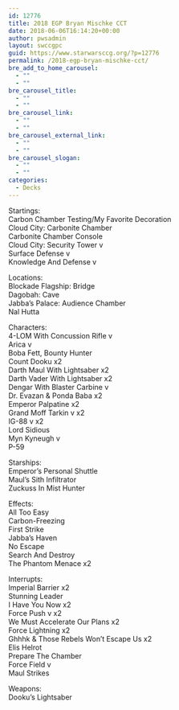 ```yaml
---
id: 12776
title: 2018 EGP Bryan Mischke CCT
date: 2018-06-06T16:14:20+00:00
author: pwsadmin
layout: swccgpc
guid: https://www.starwarsccg.org/?p=12776
permalink: /2018-egp-bryan-mischke-cct/
bre_add_to_home_carousel:
  - ""
  - ""
bre_carousel_title:
  - ""
  - ""
bre_carousel_link:
  - ""
  - ""
bre_carousel_external_link:
  - ""
  - ""
bre_carousel_slogan:
  - ""
  - ""
categories:
  - Decks
---
```

Startings:  
Carbon Chamber Testing/My Favorite Decoration  
Cloud City: Carbonite Chamber  
Carbonite Chamber Console  
Cloud City: Security Tower v  
Surface Defense v  
Knowledge And Defense v

Locations:  
Blockade Flagship: Bridge  
Dagobah: Cave  
Jabba’s Palace: Audience Chamber  
Nal Hutta

Characters:  
4-LOM With Concussion Rifle v  
Arica v  
Boba Fett, Bounty Hunter  
Count Dooku x2  
Darth Maul With Lightsaber x2  
Darth Vader With Lightsaber x2  
Dengar With Blaster Carbine v  
Dr. Evazan & Ponda Baba x2  
Emperor Palpatine x2  
Grand Moff Tarkin v x2  
IG-88 v x2  
Lord Sidious  
Myn Kyneugh v  
P-59

Starships:  
Emperor’s Personal Shuttle  
Maul’s Sith Infiltrator  
Zuckuss In Mist Hunter

Effects:  
All Too Easy  
Carbon-Freezing  
First Strike  
Jabba’s Haven  
No Escape  
Search And Destroy  
The Phantom Menace x2

Interrupts:  
Imperial Barrier x2  
Stunning Leader  
I Have You Now x2  
Force Push v x2  
We Must Accelerate Our Plans x2  
Force Lightning x2  
Ghhhk & Those Rebels Won’t Escape Us x2  
Elis Helrot  
Prepare The Chamber  
Force Field v  
Maul Strikes

Weapons:  
Dooku’s Lightsaber